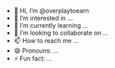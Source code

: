 - 👋 Hi, I’m @overplaytoearn
- 👀 I’m interested in ...
- 🌱 I’m currently learning ...
- 💞️ I’m looking to collaborate on ...
- 📫 How to reach me ...
- 😄 Pronouns: ...
- ⚡ Fun fact: ...

<!---
overplaytoearn/overplaytoearn is a ✨ special ✨ repository because its `README.md` (this file) appears on your GitHub profile.
You can click the Preview link to take a look at your changes.
--->
